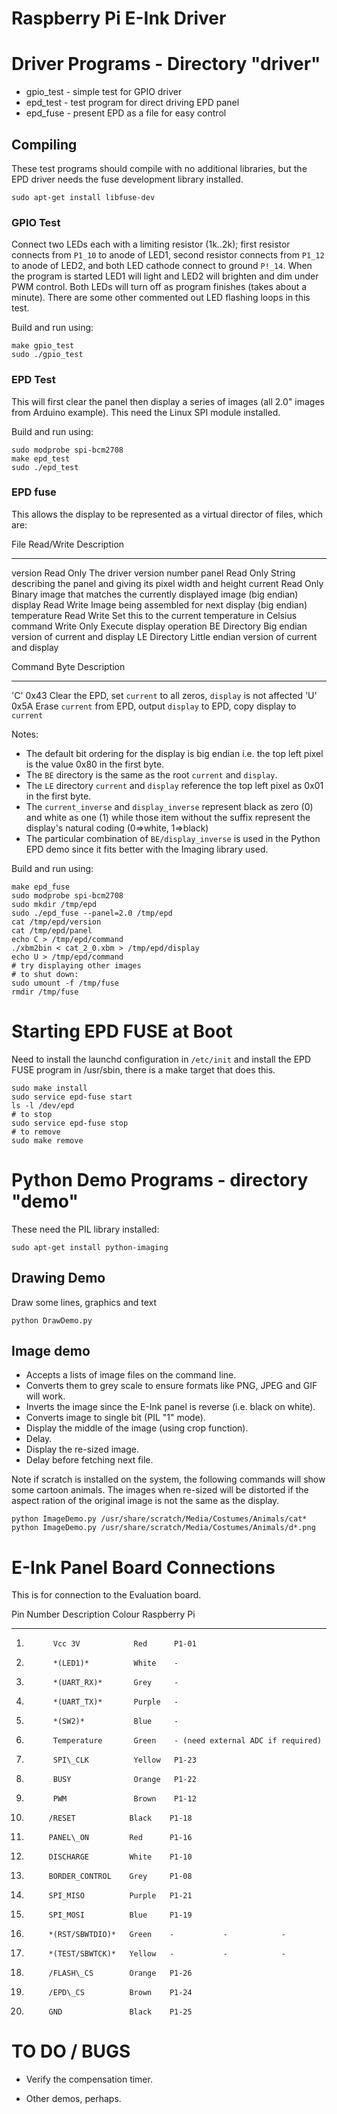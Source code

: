 # Raspberry Pi E-Ink Driver

# Driver Programs - Directory "driver"

* gpio_test - simple test for GPIO driver
* epd_test - test program for direct driving EPD panel
* epd_fuse - present EPD as a file for easy control


## Compiling

These test programs should compile with no additional libraries, but
the EPD driver needs the fuse development library installed.

~~~~~
sudo apt-get install libfuse-dev
~~~~~

### GPIO Test

Connect two LEDs each with a limiting resistor (1k..2k); first
resistor connects from `P1_10` to anode of LED1, second resistor
connects from `P1_12` to anode of LED2, and both LED cathode connect
to ground `P!_14`.  When the program is started LED1 will light and
LED2 will brighten and dim under PWM control.  Both LEDs will turn off
as program finishes (takes about a minute).  There are some other
commented out LED flashing loops in this test.

Build and run using:

~~~~~
make gpio_test
sudo ./gpio_test
~~~~~


### EPD Test

This will first clear the panel then display a series of images (all
2.0" images from Arduino example).  This need the Linux SPI module
installed.

Build and run using:

~~~~~
sudo modprobe spi-bcm2708
make epd_test
sudo ./epd_test
~~~~~

### EPD fuse

This allows the display to be represented as a virtual director of files, which are:

File         Read/Write   Description
--------     -----------  ---------------------------------
version      Read Only    The driver version number
panel        Read Only    String describing the panel and giving its pixel width and height
current      Read Only    Binary image that  matches the currently displayed image (big endian)
display      Read Write   Image being assembled for next display (big endian)
temperature  Read Write   Set this to the current temperature in Celsius
command      Write Only   Execute display operation
BE           Directory    Big endian version of current and display
LE           Directory    Little endian version of current and display

Command   Byte   Description
--------  -----  --------------------------------
'C'       0x43   Clear the EPD, set `current` to all zeros, `display` is not affected
'U'       0x5A   Erase `current` from EPD, output `display` to EPD, copy display to `current`

Notes:

* The default bit ordering for the display is big endian i.e. the top left pixel is
  the value 0x80 in the first byte.
* The `BE` directory is the same as the root `current` and `display`.
* The `LE` directory `current` and `display` reference the top left pixel as 0x01
  in the first byte.
* The `current_inverse` and `display_inverse` represent black as zero (0) and white as one (1)
  while those item without the suffix represent the display's natural coding (0=>white, 1=>black)
* The particular combination of `BE/display_inverse` is used in the Python EPD demo
  since it fits better with the Imaging library used.


Build and run using:

~~~~~
make epd_fuse
sudo modprobe spi-bcm2708
sudo mkdir /tmp/epd
sudo ./epd_fuse --panel=2.0 /tmp/epd
cat /tmp/epd/version
cat /tmp/epd/panel
echo C > /tmp/epd/command
./xbm2bin < cat_2_0.xbm > /tmp/epd/display
echo U > /tmp/epd/command
# try displaying other images
# to shut down:
sudo umount -f /tmp/fuse
rmdir /tmp/fuse
~~~~~


# Starting EPD FUSE at Boot

Need to install the launchd configuration in `/etc/init` and install
the EPD FUSE program in /usr/sbin, there is a make target that does
this.

~~~~~
sudo make install
sudo service epd-fuse start
ls -l /dev/epd
# to stop
sudo service epd-fuse stop
# to remove
sudo make remove
~~~~~


# Python Demo Programs - directory "demo"

These need the PIL library installed:

~~~~~
sudo apt-get install python-imaging
~~~~~


## Drawing Demo

Draw some lines, graphics and text

~~~~~
python DrawDemo.py
~~~~~


## Image demo

* Accepts a lists of image files on the command line.
* Converts them to grey scale to ensure formats like PNG, JPEG and GIF will work.
* Inverts the image since the E-Ink panel is reverse (i.e. black on white).
* Converts image to single bit (PIL "1" mode).
* Display the middle of the image (using crop function).
* Delay.
* Display the re-sized image.
* Delay before fetching next file.


Note if scratch is installed on the system, the following commands will
show some cartoon animals.  The images when re-sized will be distorted
if the aspect ration of the original image is not the same as the
display.

~~~~~
python ImageDemo.py /usr/share/scratch/Media/Costumes/Animals/cat*
python ImageDemo.py /usr/share/scratch/Media/Costumes/Animals/d*.png
~~~~~


# E-Ink Panel Board Connections

This is for connection to the Evaluation board.

Pin Number   Description       Colour   Raspberry Pi
----------   ---------------   ------   -------------
1.           Vcc 3V            Red      P1-01
2.           *(LED1)*          White    -
3.           *(UART_RX)*       Grey     -
4.           *(UART_TX)*       Purple   -
5.           *(SW2)*           Blue     -
6.           Temperature       Green    - (need external ADC if required)
7.           SPI\_CLK          Yellow   P1-23
8.           BUSY              Orange   P1-22
9.           PWM               Brown    P1-12
10.          /RESET            Black    P1-18
11.          PANEL\_ON         Red      P1-16
12.          DISCHARGE         White    P1-10
13.          BORDER_CONTROL    Grey     P1-08
14.          SPI_MISO          Purple   P1-21
15.          SPI_MOSI          Blue     P1-19
16.          *(RST/SBWTDIO)*   Green    -           -            -
17.          *(TEST/SBWTCK)*   Yellow   -           -            -
18.          /FLASH\_CS        Orange   P1-26
19.          /EPD\_CS          Brown    P1-24
20.          GND               Black    P1-25


# TO DO / BUGS

* Verify the compensation timer.

* Other demos, perhaps.
